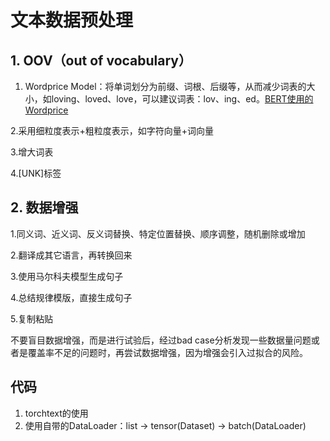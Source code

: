 # 文本数据预处理

##  1. OOV（out of vocabulary）

1. Wordprice Model：将单词划分为前缀、词根、后缀等，从而减少词表的大小，如loving、loved、love，可以建议词表：lov、ing、ed。[BERT使用的Wordprice](https://www.cnblogs.com/huangyc/p/10223075.html)

2.采用细粒度表示+粗粒度表示，如字符向量+词向量

3.增大词表

4.[UNK]标签

## 2. 数据增强

1.同义词、近义词、反义词替换、特定位置替换、顺序调整，随机删除或增加

2.翻译成其它语言，再转换回来

3.使用马尔科夫模型生成句子

4.总结规律模版，直接生成句子

5.复制粘贴

不要盲目数据增强，而是进行试验后，经过bad case分析发现一些数据量问题或者是覆盖率不足的问题时，再尝试数据增强，因为增强会引入过拟合的风险。





## 代码

1. torchtext的使用
2. 使用自带的DataLoader：list -> tensor(Dataset) -> batch(DataLoader)